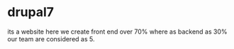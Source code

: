 # drupal7
its a website
here we create front end over 70% where as backend as 30%
our team are considered as 5.
